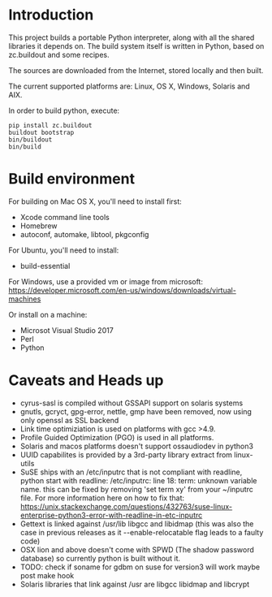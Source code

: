 
Introduction
============

This project builds a portable Python interpreter, along with all the shared libraries it depends on.
The build system itself is written in Python, based on zc.buildout and some recipes.

The sources are downloaded from the Internet, stored locally and then built.

The current supported platforms are: Linux, OS X, Windows, Solaris and AIX.

In order to build python, execute:

    pip install zc.buildout
    buildout bootstrap
    bin/buildout
    bin/build

Build environment
=================

For building on Mac OS X, you'll need to install first:
* Xcode command line tools
* Homebrew
* autoconf, automake, libtool, pkgconfig

For Ubuntu, you'll need to install:
* build-essential

For Windows, use a provided vm or image from microsoft:
https://developer.microsoft.com/en-us/windows/downloads/virtual-machines

Or install on a machine:
* Microsot Visual Studio 2017
* Perl
* Python


Caveats and Heads up
====================

* cyrus-sasl is compiled without GSSAPI support on solaris systems
* gnutls, gcryct, gpg-error, nettle, gmp have been removed, now using only openssl as SSL backend
* Link time optimiziation is used on platforms with gcc >4.9.
* Profile Guided Optimization (PGO) is used in all platforms.
* Solaris and macos platforms doesn't support ossaudiodev in python3
* UUID capabilites is provided by a 3rd-party library extract from linux-utils
* SuSE ships with an /etc/inputrc that is not compliant with readline, python start with readline: /etc/inputrc: line 18: term: unknown variable name.
this can be fixed by removing 'set term xy' from your ~/inputrc file. For more information here on how to fix that:
https://unix.stackexchange.com/questions/432763/suse-linux-enterprise-python3-error-with-readline-in-etc-inputrc
* Gettext is linked against /usr/lib libgcc and libidmap (this was also the case in previous releases as it --enable-relocatable flag leads to a faulty code)
* OSX lion and above doesn't come with SPWD (The shadow password database) so currently python is built without it.
* TODO: check if soname for gdbm on suse for version3 will work maybe post make hook
* Solaris libraries that link against /usr are libgcc libidmap and libcrypt
